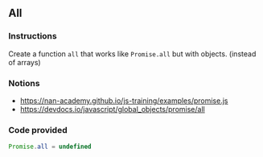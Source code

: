 ## All

### Instructions

Create a function `all` that works like `Promise.all` but with objects.
(instead of arrays)


### Notions

- https://nan-academy.github.io/js-training/examples/promise.js
- https://devdocs.io/javascript/global_objects/promise/all


### Code provided
```js
Promise.all = undefined
```
